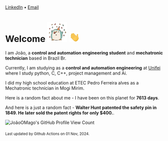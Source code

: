 [LinkedIn](https://www.linkedin.com/in/joão-pedro-gozzoli-b95641301/) &bull;
[Email](joaopedrogozzoli@gmail.com)

# Welcome <img src="happy.gif" height="64px" /> <img src="wave.gif" height="32px" />

I am João, a  **control and automation engineering student** and **mechatronic technician** based in Brazil Br.

Currently, I am studying as a **control and automation engineering** at [Unifei](https://unifei.edu.br) where I study python, C, C++, project management and Ai.

I did my high school education at ETEC Pedro Ferreira alves as a Mechatronic technician in Mogi Mirim.

Here is a random fact about me - I have been on this planet for **7613 days**.

And here is a just a random fact -  **Walter Hunt patented the safety pin in 1849. He later sold the patent rights for only $400.**.

![JoãoOMago's GitHub Profile View Count](https://komarev.com/ghpvc/?username=JoaoOMago)

<sub>Last updated by Github Actions on 01 Nov, 2024.</sub>
